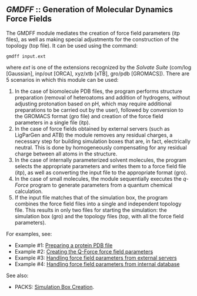 ## *GMDFF* :: Generation of Molecular Dynamics Force Fields

The GMDFF module mediates the creation of force field parameters (itp files), as well as making special adjustments for the construction of the topology (top file). It can be used using the command:
 
	gmdff input.ext
  
where _ext_ is one of the extensions recognized by the _Solvate Suite_ (com/log [Gaussian], inp/out [ORCA], xyz/xtb [xTB], gro/pdb [GROMACS]). There are 5 scenarios in which this module can be used:

1. In the case of biomolecule PDB files, the program performs structure preparation (removal of heteroatoms and addition of hydrogens, without adjusting protonation based on pH, which may require additional preparations to be carried out by the user), followed by conversion to the GROMACS format (gro file) and creation of the force field parameters in a single file (itp).
2. In the case of force fields obtained by external servers (such as LigParGen and ATB) the module removes any residual charges, a necessary step for building simulation boxes that are, in fact, electrically neutral. This is done by homogeneously compensating for any residual charge between all atoms in the structure.
3. In the case of internally parameterized solvent molecules, the program selects the appropriate parameters and writes them to a force field file (itp), as well as converting the input file to the appropriate format (gro).
4. In the case of small molecules, the module sequentially executes the _q-Force_ program to generate parameters from a quantum chemical calculation.
5. If the input file matches that of the simulation box, the program combines the force field files into a single and independent topology file. This results in only two files for starting the simulation: the simulation box (gro) and the topology files (top, with all the force field parameters).

For examples, see:

* Example #1: [Preparing a protein PDB file](https://github.com/otaviolsantana/solvate/tree/main/tests/examples/1_GMDFF_Test01)
* Example #2: [Creating the Q-Force force field parameters](https://github.com/otaviolsantana/solvate/tree/main/tests/examples/1_GMDFF_Test02)
* Example #3: [Handling force field parameters from external servers](https://github.com/otaviolsantana/solvate/tree/main/tests/examples/1_GMDFF_Test03)
* Example #4: [Handling force field parameters from internal database](https://github.com/otaviolsantana/solvate/tree/main/tests/examples/1_GMDFF_Test04)

See also:

* PACKS:  [Simulation Box Creation](https://github.com/otaviolsantana/solvate/blob/main/tutorials/modules/2_PACKS.md).
